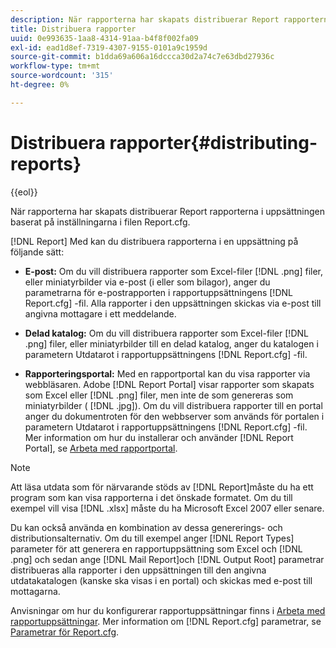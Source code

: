 ```yaml
---
description: När rapporterna har skapats distribuerar Report rapporterna i uppsättningen baserat på inställningarna i filen Report.cfg.
title: Distribuera rapporter
uuid: 0e993635-1aa8-4314-91aa-b4f8f002fa09
exl-id: ead1d8ef-7319-4307-9155-0101a9c1959d
source-git-commit: b1dda69a606a16dccca30d2a74c7e63dbd27936c
workflow-type: tm+mt
source-wordcount: '315'
ht-degree: 0%

---
```


# Distribuera rapporter{#distributing-reports}

{{eol}}

När rapporterna har skapats distribuerar Report rapporterna i uppsättningen baserat på inställningarna i filen Report.cfg.

[!DNL Report] Med kan du distribuera rapporterna i en uppsättning på följande sätt:

* **E-post:** Om du vill distribuera rapporter som Excel-filer [!DNL .png] filer, eller miniatyrbilder via e-post (i eller som bilagor), anger du parametrarna för e-postrapporten i rapportuppsättningens [!DNL Report.cfg] -fil. Alla rapporter i den uppsättningen skickas via e-post till angivna mottagare i ett meddelande.

* **Delad katalog:** Om du vill distribuera rapporter som Excel-filer [!DNL .png] filer, eller miniatyrbilder till en delad katalog, anger du katalogen i parametern Utdatarot i rapportuppsättningens [!DNL Report.cfg] -fil.

* **Rapporteringsportal:** Med en rapportportal kan du visa rapporter via webbläsaren. Adobe [!DNL Report Portal] visar rapporter som skapats som Excel eller [!DNL .png] filer, men inte de som genereras som miniatyrbilder ( [!DNL .jpg]). Om du vill distribuera rapporter till en portal anger du dokumentroten för den webbserver som används för portalen i parametern Utdatarot i rapportuppsättningens [!DNL Report.cfg] -fil. Mer information om hur du installerar och använder [!DNL Report Portal], se [Arbeta med rapportportal](../../home/c-rpt-oview/c-rpt-portal/c-rpt-portal.md#concept-f692210cad494c00865dbf325eb5ed35).

>[!NOTE]
>
>Att läsa utdata som för närvarande stöds av [!DNL Report]måste du ha ett program som kan visa rapporterna i det önskade formatet. Om du till exempel vill visa [!DNL .xlsx] måste du ha Microsoft Excel 2007 eller senare.

Du kan också använda en kombination av dessa genererings- och distributionsalternativ. Om du till exempel anger [!DNL Report Types] parameter för att generera en rapportuppsättning som Excel och [!DNL .png] och sedan ange [!DNL Mail Report]och [!DNL Output Root] parametrar distribueras alla rapporter i den uppsättningen till den angivna utdatakatalogen (kanske ska visas i en portal) och skickas med e-post till mottagarna.

Anvisningar om hur du konfigurerar rapportuppsättningar finns i [Arbeta med rapportuppsättningar](../../home/c-rpt-oview/c-work-rpt-sets/c-work-rpt-sets.md#concept-a5f078668e1245e684cb2a778c8803d5). Mer information om [!DNL Report.cfg] parametrar, se [Parametrar för Report.cfg](../../home/c-rpt-oview/c-rpt-param-ref/c-rpt-param.md#concept-838e59d72d3f4cb29ee15f5c7eb0ceff).
